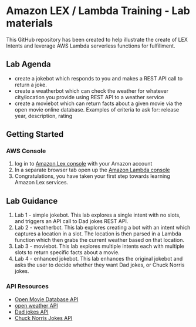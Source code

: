 # Amazon LEX / Lambda Training - Lab materials
This GitHub repository has been created to help illustrate the create of LEX Intents and leverage AWS Lambda serverless functions for fulfillment.

## Lab Agenda
* create a jokebot which responds to you and makes a REST API call to return a joke.
* create a weatherbot which can check the weather for whatever city/location you provide using REST API to a weather service
* create a moviebot which can return facts about a given movie via the open movie online database.  Examples of criteria to ask for: release year, description, rating

## Getting Started
### AWS Console
1. log in to [Amazon Lex console](https://console.aws.amazon.com/lex) with your Amazon account
2. In a separate browser tab open up the [Amazon Lambda console](https://console.aws.amazon.com/lambda)
3. Congratulations, you have taken your first step towards learning Amazon Lex services.

## Lab Guidance
1. Lab 1 - simple jokebot.  This lab explores a single intent with no slots, and triggers an API call to Dad jokes REST API.
2. Lab 2 - weatherbot.  This lab explores creating a bot with an intent which captures a location in a slot.  The location is then parsed in a Lambda function which then grabs the current weather based on that location.
3. Lab 3 - moviebot.  This lab explores multiple intents each with multiple slots to return specific facts about a movie.
4. Lab 4 - enhanced jokebot.  This lab enhances the original jokebot and asks the user to decide whether they want Dad jokes, or Chuck Norris jokes.

### API Resources
* [Open Movie Database API](http://www.omdbapi.com)
* [open weather API](https://openweathermap.org/api)
* [Dad jokes API](https://icanhazdadjoke.com/api)
* [Chuck Norris Jokes API](https://api.chucknorris.io/jokes/random)
